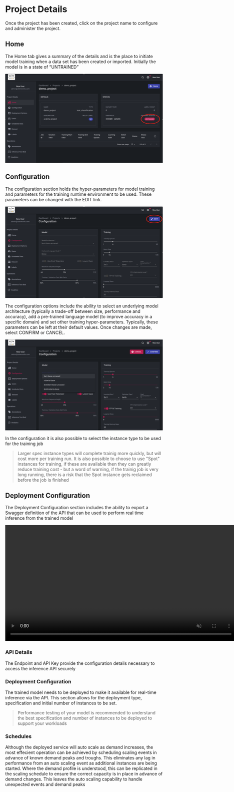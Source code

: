 # Project Details

Once the project has been created, click on the project name to configure and administer the project. 

## Home

The Home tab gives a summary of the details and is the place to initiate model training when a data set has been created or imported. 
Initially the model is in a state of “UNTRAINED” 

![Project details](../img/project-details/project-details-01.png)

## Configuration

The configuration section holds the hyper-parameters for model training and parameters for the training runtime environment to be used. These parameters can be changed with the EDIT link.

![Project configuration](../img/project-details/project-configuration-01.png)

The configuration options include the ability to select an underlying model architecture (typically a trade-off between size, performance and accuracy), add a pre-trained language model (to improve accuracy in a specific domain) and set other training hyper-parameters. Typically, these parameters can be left at their default values. Once changes are made, select CONFIRM or CANCEL.

![Project configuration](../img/project-details/project-configuration-02.png)

In the configuration it is also possible to select the instance type to be used for the training job
>Larger spec instance types will complete trainig more quickly, but will cost more per training run. It is also possible to choose to use "Spot" instances for training, if these are available then they can greatly reduce training cost - but a word of warning, if the trainig job is very long running, there is a risk that the Spot instance gets reclaimed before the job is finished

## Deployment Configuration

The Deployment Configuration section includes the ability to export a Swagger definition of the API that can be used to perform real time inference from the trained model  

<video autoplay muted loop width="740" controls>
  <source src="../video/deploy_config.mov" type="video/mov"/>
  Your browser does not support the video tag.
</video>

### API Details

The Endpoint and API Key provide the configuration details necessary to access the inference API securely

### Deployment Configuration

The trained model needs to be deployed to make it available for real-time inference via the API. This section allows for the deployment type, specification and initial number of instances to be set.
>Performance testing of your model is recommended to understand the best specification and number of instances to be deployed to support your workloads

### Schedules
Although the deployed service will auto scale as demand increases, the most effecient operation can be achieved by scheduling scaling events in advance of known demand peaks and troughs. This eliminates any lag in performance from an auto scaling event as additional instances are being started. Where the demand profile is understood, this can be replicated in the scaling schedule to ensure the correct capacity is in place in advance of demand changes. This leaves the auto scaling capability to handle unexpected events and demand peaks  
